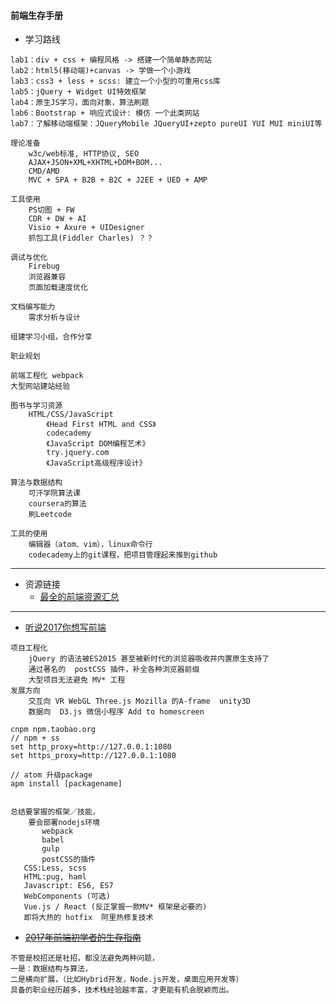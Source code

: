 #### **前端生存手册**
* 学习路线
```
lab1：div + css + 编程风格 -> 搭建一个简单静态网站
lab2：html5(移动端)+canvas -> 学做一个小游戏
lab3：css3 + less + scss: 建立一个小型的可重用css库
lab5：jQuery + Widget UI特效框架 
lab4：原生JS学习，面向对象，算法刷题
lab6：Bootstrap + 响应式设计: 模仿 一个此类网站
lab7：了解移动端框架：JQueryMobile JQueryUI+zepto pureUI YUI MUI miniUI等
   
理论准备
	w3c/web标准, HTTP协议, SEO
	AJAX+JSON+XML+XHTML+DOM+BOM...
    CMD/AMD
    MVC + SPA + B2B + B2C + J2EE + UED + AMP
    
工具使用
	PS切图 + FW
	CDR + DW + AI
	Visio + Axure + UIDesigner
	抓包工具(Fiddler Charles) ？？
    
调试与优化
	Firebug
    浏览器兼容
	页面加载速度优化

文档编写能力 
	需求分析与设计
    
组建学习小组，合作分享

职业规划

前端工程化 webpack
大型网站建站经验

图书与学习资源
	HTML/CSS/JavaScript
		《Head First HTML and CSS》
		codecademy
		《JavaScript DOM编程艺术》
		try.jquery.com
		《JavaScript高级程序设计》
        
算法与数据结构
    可汗学院算法课
    coursera的算法
    刷Leetcode
    
工具的使用
	编辑器（atom、vim），linux命令行
	codecademy上的git课程，把项目管理起来推到github
```

------------

* 资源链接
	+ [最全的前端资源汇总](https://github.com/helloqingfeng/Awsome-Front-End-learning-resource)
    
------------

* [听说2017你想写前端](http://mp.weixin.qq.com/s/8vz1aIeVpRHmU2E2-7zzsQ)
```
项目工程化
    jQuery 的语法被ES2015 甚至被新时代的浏览器吸收并内置原生支持了
    通过著名的  postCSS 插件，补全各种浏览器前缀
    大型项目无法避免 MV* 工程
发展方向
    交互向 VR WebGL Three.js Mozilla 的A-frame  unity3D
    数据向  D3.js 微信小程序 Add to homescreen

cnpm npm.taobao.org
// npm + ss
set http_proxy=http://127.0.0.1:1080
set https_proxy=http://127.0.0.1:1080

// atom 升级package
apm install [packagename]


总结要掌握的框架／技能，
    要会部署nodejs环境
       webpack
       babel
       gulp
       postCSS的插件
   CSS:Less, scss
   HTML:pug, haml
   Javascript: ES6, ES7
   WebComponents (可选)
   Vue.js / React (反正掌握一款MV* 框架是必要的)
   即将大热的 hotfix  阿里热修复技术
```
*  <del> [2017年前端初学者的生存指南](http://mp.weixin.qq.com/s/1sCU3WzRjiLcSPV0Soqi2A)</del>
```
不管是校招还是社招，都没法避免两种问题，
一是：数据结构与算法，
二是横向扩展，（比如Hybrid开发，Node.js开发，桌面应用开发等）
具备的职业经历越多，技术栈经验越丰富，才更能有机会脱颖而出。


```
